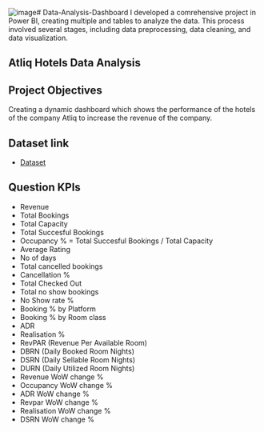![image](https://github.com/user-attachments/assets/5f92bbfa-b812-4ed3-bcb5-7c92e7b0777a)# Data-Analysis-Dashboard
I developed a comrehensive project in Power BI, creating multiple and tables to analyze the data. This process involved several stages, including data preprocessing, data
cleaning, and data visualization.

## Atliq Hotels Data Analysis
## Project Objectives
Creating a dynamic dashboard which shows the performance of the hotels of the company Atliq to increase the revenue of the company.

## Dataset link
- <a href="https://drive.google.com/drive/folders/1hCkJA95kcpKV9XBn6ElczNzlvC--Us80?usp=sharing"> Dataset </a>


## Question KPIs
- Revenue
- Total Bookings
- Total Capacity
- Total Succesful Bookings
- Occupancy % = Total Succesful Bookings / Total Capacity
- Average Rating
- No of days
- Total cancelled bookings
- Cancellation %
- Total Checked Out
- Total no show bookings
- No Show rate %
- Booking % by Platform
- Booking % by Room class
- ADR 
- Realisation %
- RevPAR (Revenue Per Available Room)
- DBRN (Daily Booked Room Nights)
- DSRN (Daily Sellable Room Nights)
- DURN (Daily Utilized Room Nights)
- Revenue WoW change %
- Occupancy WoW change %
- ADR WoW change %
- Revpar WoW change %
- Realisation WoW change %
- DSRN WoW change %

